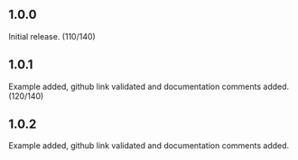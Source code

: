## 1.0.0

Initial release. (110/140)

## 1.0.1

Example added, github link validated and documentation comments added. (120/140)

## 1.0.2

Example added, github link validated and documentation comments added.